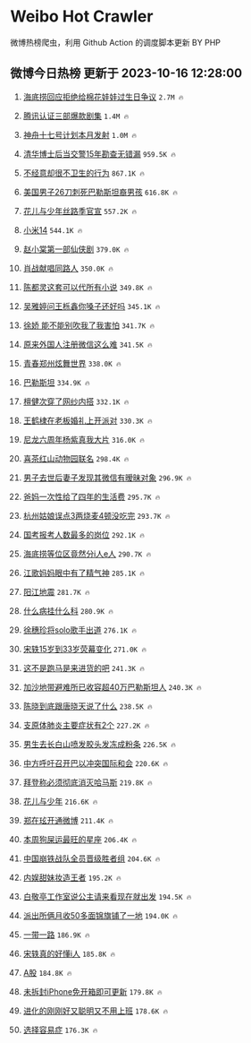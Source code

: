 # Weibo Hot Crawler 



微博热榜爬虫，利用 Github Action 的调度脚本更新 BY PHP 


## 微博今日热榜 更新于 2023-10-16 12:28:00 
1. [海底捞回应拒绝给棉花娃娃过生日争议](https://s.weibo.com/weibo?q=%23%E6%B5%B7%E5%BA%95%E6%8D%9E%E5%9B%9E%E5%BA%94%E6%8B%92%E7%BB%9D%E7%BB%99%E6%A3%89%E8%8A%B1%E5%A8%83%E5%A8%83%E8%BF%87%E7%94%9F%E6%97%A5%E4%BA%89%E8%AE%AE%23&t=31&band_rank=1&Refer=top) `2.7M 🔥` 

1. [腾讯认证三部爆款剧集](https://s.weibo.com/weibo?q=%23%E8%85%BE%E8%AE%AF%E8%AE%A4%E8%AF%81%E4%B8%89%E9%83%A8%E7%88%86%E6%AC%BE%E5%89%A7%E9%9B%86%23&t=31&band_rank=2&Refer=top) `1.4M 🔥` 

1. [神舟十七号计划本月发射](https://s.weibo.com/weibo?q=%23%E7%A5%9E%E8%88%9F%E5%8D%81%E4%B8%83%E5%8F%B7%E8%AE%A1%E5%88%92%E6%9C%AC%E6%9C%88%E5%8F%91%E5%B0%84%23&t=31&band_rank=3&Refer=top) `1.0M 🔥` 

1. [清华博士后当交警15年勘查无错漏](https://s.weibo.com/weibo?q=%23%E6%B8%85%E5%8D%8E%E5%8D%9A%E5%A3%AB%E5%90%8E%E5%BD%93%E4%BA%A4%E8%AD%A615%E5%B9%B4%E5%8B%98%E6%9F%A5%E6%97%A0%E9%94%99%E6%BC%8F%23&t=31&band_rank=4&Refer=top) `959.5K 🔥` 

1. [不经意却很不卫生的行为](https://s.weibo.com/weibo?q=%23%E4%B8%8D%E7%BB%8F%E6%84%8F%E5%8D%B4%E5%BE%88%E4%B8%8D%E5%8D%AB%E7%94%9F%E7%9A%84%E8%A1%8C%E4%B8%BA%23&t=31&band_rank=5&Refer=top) `867.1K 🔥` 

1. [美国男子26刀刺死巴勒斯坦裔男孩](https://s.weibo.com/weibo?q=%23%E7%BE%8E%E5%9B%BD%E7%94%B7%E5%AD%9026%E5%88%80%E5%88%BA%E6%AD%BB%E5%B7%B4%E5%8B%92%E6%96%AF%E5%9D%A6%E8%A3%94%E7%94%B7%E5%AD%A9%23&t=31&band_rank=6&Refer=top) `616.8K 🔥` 

1. [花儿与少年丝路季官宣](https://s.weibo.com/weibo?q=%23%E8%8A%B1%E5%84%BF%E4%B8%8E%E5%B0%91%E5%B9%B4%E4%B8%9D%E8%B7%AF%E5%AD%A3%E5%AE%98%E5%AE%A3%23&t=31&band_rank=7&Refer=top) `557.2K 🔥` 

1. [小米14](https://s.weibo.com/weibo?q=%E5%B0%8F%E7%B1%B314&t=31&band_rank=8&Refer=top) `544.1K 🔥` 

1. [赵小棠第一部仙侠剧](https://s.weibo.com/weibo?q=%23%E8%B5%B5%E5%B0%8F%E6%A3%A0%E7%AC%AC%E4%B8%80%E9%83%A8%E4%BB%99%E4%BE%A0%E5%89%A7%23&t=31&band_rank=9&Refer=top) `379.0K 🔥` 

1. [肖战献唱同路人](https://s.weibo.com/weibo?q=%23%E8%82%96%E6%88%98%E7%8C%AE%E5%94%B1%E5%90%8C%E8%B7%AF%E4%BA%BA%23&t=31&band_rank=10&Refer=top) `350.0K 🔥` 

1. [陈都灵这套可以代所有小说](https://s.weibo.com/weibo?q=%E9%99%88%E9%83%BD%E7%81%B5%E8%BF%99%E5%A5%97%E5%8F%AF%E4%BB%A5%E4%BB%A3%E6%89%80%E6%9C%89%E5%B0%8F%E8%AF%B4&t=31&band_rank=11&Refer=top) `349.8K 🔥` 

1. [吴雅婷问王栎鑫你嗓子还好吗](https://s.weibo.com/weibo?q=%23%E5%90%B4%E9%9B%85%E5%A9%B7%E9%97%AE%E7%8E%8B%E6%A0%8E%E9%91%AB%E4%BD%A0%E5%97%93%E5%AD%90%E8%BF%98%E5%A5%BD%E5%90%97%23&t=31&band_rank=12&Refer=top) `345.1K 🔥` 

1. [徐娇 能不能别吹我了我害怕](https://s.weibo.com/weibo?q=%E5%BE%90%E5%A8%87%20%E8%83%BD%E4%B8%8D%E8%83%BD%E5%88%AB%E5%90%B9%E6%88%91%E4%BA%86%E6%88%91%E5%AE%B3%E6%80%95&t=31&band_rank=13&Refer=top) `341.7K 🔥` 

1. [原来外国人注册微信这么难](https://s.weibo.com/weibo?q=%23%E5%8E%9F%E6%9D%A5%E5%A4%96%E5%9B%BD%E4%BA%BA%E6%B3%A8%E5%86%8C%E5%BE%AE%E4%BF%A1%E8%BF%99%E4%B9%88%E9%9A%BE%23&t=31&band_rank=14&Refer=top) `341.5K 🔥` 

1. [青春郑州炫舞世界](https://s.weibo.com/weibo?q=%23%E9%9D%92%E6%98%A5%E9%83%91%E5%B7%9E%E7%82%AB%E8%88%9E%E4%B8%96%E7%95%8C%23&t=31&band_rank=15&Refer=top) `338.0K 🔥` 

1. [巴勒斯坦](https://s.weibo.com/weibo?q=%23%E5%B7%B4%E5%8B%92%E6%96%AF%E5%9D%A6%23&t=31&band_rank=16&Refer=top) `334.9K 🔥` 

1. [檀健次穿了网纱内搭](https://s.weibo.com/weibo?q=%23%E6%AA%80%E5%81%A5%E6%AC%A1%E7%A9%BF%E4%BA%86%E7%BD%91%E7%BA%B1%E5%86%85%E6%90%AD%23&t=31&band_rank=17&Refer=top) `332.1K 🔥` 

1. [王鹤棣在老板婚礼上开派对](https://s.weibo.com/weibo?q=%23%E7%8E%8B%E9%B9%A4%E6%A3%A3%E5%9C%A8%E8%80%81%E6%9D%BF%E5%A9%9A%E7%A4%BC%E4%B8%8A%E5%BC%80%E6%B4%BE%E5%AF%B9%23&t=31&band_rank=18&Refer=top) `330.3K 🔥` 

1. [尼龙六周年杨紫真我大片](https://s.weibo.com/weibo?q=%23%E5%B0%BC%E9%BE%99%E5%85%AD%E5%91%A8%E5%B9%B4%E6%9D%A8%E7%B4%AB%E7%9C%9F%E6%88%91%E5%A4%A7%E7%89%87%23&t=31&band_rank=19&Refer=top) `316.0K 🔥` 

1. [喜茶红山动物园联名](https://s.weibo.com/weibo?q=%E5%96%9C%E8%8C%B6%E7%BA%A2%E5%B1%B1%E5%8A%A8%E7%89%A9%E5%9B%AD%E8%81%94%E5%90%8D&t=31&band_rank=20&Refer=top) `298.4K 🔥` 

1. [男子去世后妻子发现其微信有暧昧对象](https://s.weibo.com/weibo?q=%23%E7%94%B7%E5%AD%90%E5%8E%BB%E4%B8%96%E5%90%8E%E5%A6%BB%E5%AD%90%E5%8F%91%E7%8E%B0%E5%85%B6%E5%BE%AE%E4%BF%A1%E6%9C%89%E6%9A%A7%E6%98%A7%E5%AF%B9%E8%B1%A1%23&t=31&band_rank=21&Refer=top) `296.9K 🔥` 

1. [爸妈一次性给了四年的生活费](https://s.weibo.com/weibo?q=%23%E7%88%B8%E5%A6%88%E4%B8%80%E6%AC%A1%E6%80%A7%E7%BB%99%E4%BA%86%E5%9B%9B%E5%B9%B4%E7%9A%84%E7%94%9F%E6%B4%BB%E8%B4%B9%23&t=31&band_rank=22&Refer=top) `295.7K 🔥` 

1. [杭州姑娘误点3两烧麦4顿没吃完](https://s.weibo.com/weibo?q=%23%E6%9D%AD%E5%B7%9E%E5%A7%91%E5%A8%98%E8%AF%AF%E7%82%B93%E4%B8%A4%E7%83%A7%E9%BA%A64%E9%A1%BF%E6%B2%A1%E5%90%83%E5%AE%8C%23&t=31&band_rank=23&Refer=top) `293.7K 🔥` 

1. [国考报考人数最多的岗位](https://s.weibo.com/weibo?q=%23%E5%9B%BD%E8%80%83%E6%8A%A5%E8%80%83%E4%BA%BA%E6%95%B0%E6%9C%80%E5%A4%9A%E7%9A%84%E5%B2%97%E4%BD%8D%23&t=31&band_rank=24&Refer=top) `292.1K 🔥` 

1. [海底捞等位区竟然分i人e人](https://s.weibo.com/weibo?q=%23%E6%B5%B7%E5%BA%95%E6%8D%9E%E7%AD%89%E4%BD%8D%E5%8C%BA%E7%AB%9F%E7%84%B6%E5%88%86i%E4%BA%BAe%E4%BA%BA%23&t=31&band_rank=25&Refer=top) `290.7K 🔥` 

1. [江歌妈妈眼中有了精气神](https://s.weibo.com/weibo?q=%23%E6%B1%9F%E6%AD%8C%E5%A6%88%E5%A6%88%E7%9C%BC%E4%B8%AD%E6%9C%89%E4%BA%86%E7%B2%BE%E6%B0%94%E7%A5%9E%23&t=31&band_rank=26&Refer=top) `285.1K 🔥` 

1. [阳江地震](https://s.weibo.com/weibo?q=%E9%98%B3%E6%B1%9F%E5%9C%B0%E9%9C%87&t=31&band_rank=27&Refer=top) `281.7K 🔥` 

1. [什么病挂什么科](https://s.weibo.com/weibo?q=%E4%BB%80%E4%B9%88%E7%97%85%E6%8C%82%E4%BB%80%E4%B9%88%E7%A7%91&t=31&band_rank=28&Refer=top) `280.9K 🔥` 

1. [徐穗珍将solo歌手出道](https://s.weibo.com/weibo?q=%23%E5%BE%90%E7%A9%97%E7%8F%8D%E5%B0%86solo%E6%AD%8C%E6%89%8B%E5%87%BA%E9%81%93%23&t=31&band_rank=29&Refer=top) `276.1K 🔥` 

1. [宋轶15岁到33岁荧幕变化](https://s.weibo.com/weibo?q=%23%E5%AE%8B%E8%BD%B615%E5%B2%81%E5%88%B033%E5%B2%81%E8%8D%A7%E5%B9%95%E5%8F%98%E5%8C%96%23&t=31&band_rank=30&Refer=top) `271.0K 🔥` 

1. [这不是跑马是来进货的吧](https://s.weibo.com/weibo?q=%23%E8%BF%99%E4%B8%8D%E6%98%AF%E8%B7%91%E9%A9%AC%E6%98%AF%E6%9D%A5%E8%BF%9B%E8%B4%A7%E7%9A%84%E5%90%A7%23&t=31&band_rank=31&Refer=top) `241.3K 🔥` 

1. [加沙地带避难所已收容超40万巴勒斯坦人](https://s.weibo.com/weibo?q=%23%E5%8A%A0%E6%B2%99%E5%9C%B0%E5%B8%A6%E9%81%BF%E9%9A%BE%E6%89%80%E5%B7%B2%E6%94%B6%E5%AE%B9%E8%B6%8540%E4%B8%87%E5%B7%B4%E5%8B%92%E6%96%AF%E5%9D%A6%E4%BA%BA%23&t=31&band_rank=32&Refer=top) `240.3K 🔥` 

1. [陈晓到底跟唐晓天说了什么](https://s.weibo.com/weibo?q=%23%E9%99%88%E6%99%93%E5%88%B0%E5%BA%95%E8%B7%9F%E5%94%90%E6%99%93%E5%A4%A9%E8%AF%B4%E4%BA%86%E4%BB%80%E4%B9%88%23&t=31&band_rank=33&Refer=top) `238.5K 🔥` 

1. [支原体肺炎主要症状有2个](https://s.weibo.com/weibo?q=%23%E6%94%AF%E5%8E%9F%E4%BD%93%E8%82%BA%E7%82%8E%E4%B8%BB%E8%A6%81%E7%97%87%E7%8A%B6%E6%9C%892%E4%B8%AA%23&t=31&band_rank=34&Refer=top) `227.2K 🔥` 

1. [男生去长白山喷发胶头发冻成粉条](https://s.weibo.com/weibo?q=%23%E7%94%B7%E7%94%9F%E5%8E%BB%E9%95%BF%E7%99%BD%E5%B1%B1%E5%96%B7%E5%8F%91%E8%83%B6%E5%A4%B4%E5%8F%91%E5%86%BB%E6%88%90%E7%B2%89%E6%9D%A1%23&t=31&band_rank=35&Refer=top) `226.5K 🔥` 

1. [中方呼吁召开巴以冲突国际和会](https://s.weibo.com/weibo?q=%23%E4%B8%AD%E6%96%B9%E5%91%BC%E5%90%81%E5%8F%AC%E5%BC%80%E5%B7%B4%E4%BB%A5%E5%86%B2%E7%AA%81%E5%9B%BD%E9%99%85%E5%92%8C%E4%BC%9A%23&t=31&band_rank=36&Refer=top) `220.6K 🔥` 

1. [拜登称必须彻底消灭哈马斯](https://s.weibo.com/weibo?q=%23%E6%8B%9C%E7%99%BB%E7%A7%B0%E5%BF%85%E9%A1%BB%E5%BD%BB%E5%BA%95%E6%B6%88%E7%81%AD%E5%93%88%E9%A9%AC%E6%96%AF%23&t=31&band_rank=37&Refer=top) `219.8K 🔥` 

1. [花儿与少年](https://s.weibo.com/weibo?q=%E8%8A%B1%E5%84%BF%E4%B8%8E%E5%B0%91%E5%B9%B4&t=31&band_rank=38&Refer=top) `216.6K 🔥` 

1. [郑在玹开通微博](https://s.weibo.com/weibo?q=%23%E9%83%91%E5%9C%A8%E7%8E%B9%E5%BC%80%E9%80%9A%E5%BE%AE%E5%8D%9A%23&t=31&band_rank=39&Refer=top) `211.4K 🔥` 

1. [本周狗屎运最旺的星座](https://s.weibo.com/weibo?q=%E6%9C%AC%E5%91%A8%E7%8B%97%E5%B1%8E%E8%BF%90%E6%9C%80%E6%97%BA%E7%9A%84%E6%98%9F%E5%BA%A7&t=31&band_rank=40&Refer=top) `206.4K 🔥` 

1. [中国崩铁战队全员晋级胜者组](https://s.weibo.com/weibo?q=%23%E4%B8%AD%E5%9B%BD%E5%B4%A9%E9%93%81%E6%88%98%E9%98%9F%E5%85%A8%E5%91%98%E6%99%8B%E7%BA%A7%E8%83%9C%E8%80%85%E7%BB%84%23&t=31&band_rank=41&Refer=top) `204.6K 🔥` 

1. [内娱甜妹妆造王者](https://s.weibo.com/weibo?q=%23%E5%86%85%E5%A8%B1%E7%94%9C%E5%A6%B9%E5%A6%86%E9%80%A0%E7%8E%8B%E8%80%85%23&t=31&band_rank=42&Refer=top) `195.2K 🔥` 

1. [白敬亭工作室说公主请来看现在就出发](https://s.weibo.com/weibo?q=%23%E7%99%BD%E6%95%AC%E4%BA%AD%E5%B7%A5%E4%BD%9C%E5%AE%A4%E8%AF%B4%E5%85%AC%E4%B8%BB%E8%AF%B7%E6%9D%A5%E7%9C%8B%E7%8E%B0%E5%9C%A8%E5%B0%B1%E5%87%BA%E5%8F%91%23&t=31&band_rank=43&Refer=top) `194.5K 🔥` 

1. [派出所俩月收50多面锦旗铺了一地](https://s.weibo.com/weibo?q=%23%E6%B4%BE%E5%87%BA%E6%89%80%E4%BF%A9%E6%9C%88%E6%94%B650%E5%A4%9A%E9%9D%A2%E9%94%A6%E6%97%97%E9%93%BA%E4%BA%86%E4%B8%80%E5%9C%B0%23&t=31&band_rank=44&Refer=top) `194.0K 🔥` 

1. [一带一路](https://s.weibo.com/weibo?q=%23%E4%B8%80%E5%B8%A6%E4%B8%80%E8%B7%AF%23&t=31&band_rank=45&Refer=top) `186.9K 🔥` 

1. [宋轶真的好懂i人](https://s.weibo.com/weibo?q=%23%E5%AE%8B%E8%BD%B6%E7%9C%9F%E7%9A%84%E5%A5%BD%E6%87%82i%E4%BA%BA%23&t=31&band_rank=46&Refer=top) `185.8K 🔥` 

1. [A股](https://s.weibo.com/weibo?q=A%E8%82%A1&t=31&band_rank=47&Refer=top) `184.8K 🔥` 

1. [未拆封iPhone免开箱即可更新](https://s.weibo.com/weibo?q=%23%E6%9C%AA%E6%8B%86%E5%B0%81iPhone%E5%85%8D%E5%BC%80%E7%AE%B1%E5%8D%B3%E5%8F%AF%E6%9B%B4%E6%96%B0%23&t=31&band_rank=48&Refer=top) `179.8K 🔥` 

1. [进化的刚刚好又聪明又不用上班](https://s.weibo.com/weibo?q=%23%E8%BF%9B%E5%8C%96%E7%9A%84%E5%88%9A%E5%88%9A%E5%A5%BD%E5%8F%88%E8%81%AA%E6%98%8E%E5%8F%88%E4%B8%8D%E7%94%A8%E4%B8%8A%E7%8F%AD%23&t=31&band_rank=49&Refer=top) `178.6K 🔥` 

1. [选择容易症](https://s.weibo.com/weibo?q=%E9%80%89%E6%8B%A9%E5%AE%B9%E6%98%93%E7%97%87&t=31&band_rank=50&Refer=top) `176.3K 🔥` 

